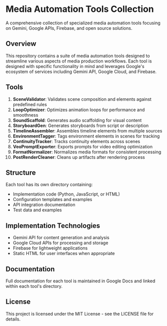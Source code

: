 # Media Automation Tools Collection

A comprehensive collection of specialized media automation tools focusing on Gemini, Google APIs, Firebase, and open source solutions.

## Overview

This repository contains a suite of media automation tools designed to streamline various aspects of media production workflows. Each tool is designed with specific functionality in mind and leverages Google's ecosystem of services including Gemini API, Google Cloud, and Firebase.

## Tools

1. **SceneValidator**: Validates scene composition and elements against predefined rules
2. **LoopOptimizer**: Optimizes animation loops for performance and smoothness
3. **SoundScaffold**: Generates audio scaffolding for visual content
4. **StoryboardGen**: Generates storyboards from script or description
5. **TimelineAssembler**: Assembles timeline elements from multiple sources
6. **EnvironmentTagger**: Tags environment elements in scenes for tracking
7. **ContinuityTracker**: Tracks continuity elements across scenes
8. **VeoPromptExporter**: Exports prompts for video editing optimization
9. **FormatNormalizer**: Normalizes media formats for consistent processing
10. **PostRenderCleaner**: Cleans up artifacts after rendering process

## Structure

Each tool has its own directory containing:

- Implementation code (Python, JavaScript, or HTML)
- Configuration templates and examples
- API integration documentation
- Test data and examples

## Implementation Technologies

- Gemini API for content generation and analysis
- Google Cloud APIs for processing and storage
- Firebase for lightweight applications
- Static HTML for user interfaces when appropriate

## Documentation

Full documentation for each tool is maintained in Google Docs and linked within each tool's directory.

## License

This project is licensed under the MIT License - see the LICENSE file for details.